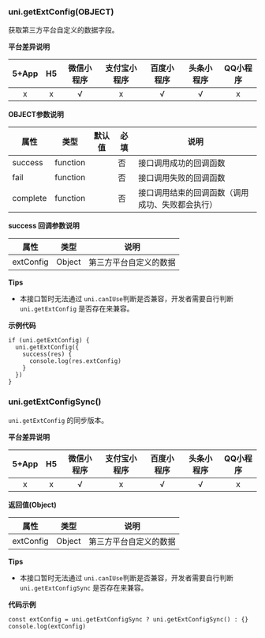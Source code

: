 ### uni.getExtConfig(OBJECT)

获取第三方平台自定义的数据字段。

**平台差异说明**

|5+App|H5|微信小程序|支付宝小程序|百度小程序|头条小程序|QQ小程序|
|:-:|:-:|:-:|:-:|:-:|:-:|:-:|
|x|x|√|x|√|√|x|

**OBJECT参数说明**

| 属性 | 类型 | 默认值 | 必填 | 说明 |
| --- | --- | --- | --- | --- |
| success | function |  | 否 | 接口调用成功的回调函数 |
| fail | function |  | 否 | 接口调用失败的回调函数 |
| complete | function |  | 否 | 接口调用结束的回调函数（调用成功、失败都会执行） |

**success 回调参数说明**

| 属性 | 类型 | 说明 |
| --- | --- | --- |
| extConfig | Object | 第三方平台自定义的数据 |

**Tips**

* 本接口暂时无法通过 `uni.canIUse`判断是否兼容，开发者需要自行判断 `uni.getExtConfig` 是否存在来兼容。

**示例代码**

```
if (uni.getExtConfig) {
  uni.getExtConfig({
    success(res) {
      console.log(res.extConfig)
    }
  })
}
```


### uni.getExtConfigSync()

``uni.getExtConfig`` 的同步版本。

**平台差异说明**

|5+App|H5|微信小程序|支付宝小程序|百度小程序|头条小程序|QQ小程序|
|:-:|:-:|:-:|:-:|:-:|:-:|:-:|
|x|x|√|x|√|√|x|

**返回值(Object)**

| 属性 | 类型 | 说明 |
| --- | --- | --- |
| extConfig | Object | 第三方平台自定义的数据 |

**Tips**

* 本接口暂时无法通过 `uni.canIUse`判断是否兼容，开发者需要自行判断 `uni.getExtConfigSync` 是否存在来兼容。

**代码示例**

```
const extConfig = uni.getExtConfigSync ? uni.getExtConfigSync() : {}
console.log(extConfig)
```